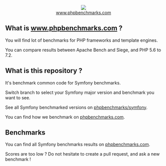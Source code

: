<p align="center">
  <img src="http://www.phpbenchmarks.com/images/logo_github.png">
  <br>
  <a href="http://www.phpbenchmarks.com" target="_blank">www.phpbenchmarks.com</a>
</p>

## What is www.phpbenchmarks.com ?

You will find lot of benchmarks for PHP frameworks and template engines.

You can compare results between Apache Bench and Siege, and PHP 5.6 to 7.2.

## What is this repository ?

It's benchmark common code for Symfony benchmarks.

Switch branch to select your Symfony major version and benchmark you want to see.

See all Symfony benchmarked versions on [phpbenchmarks/symfony](https://github.com/phpbenchmarks/symfony).

You can find how we benchmark on [phpbenchmarks.com](http://www.phpbenchmarks.com/en/benchmark-protocol.html).

## Benchmarks

You can find all Symfony benchmarks results on [phpbenchmarks.com](http://www.phpbenchmarks.com/en/benchmark/symfony.html).

Scores are too low ? Do not hesitate to create a pull request, and ask a new benchmark !
